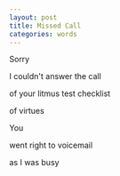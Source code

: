 ```yaml
---
layout: post
title: Missed Call
categories: words
---
```


Sorry

I couldn't answer the call

of your litmus test checklist

of virtues

You

went right to voicemail

as I was busy


<!--stackedit_data:
eyJoaXN0b3J5IjpbLTgzMjE4MzA0XX0=
-->